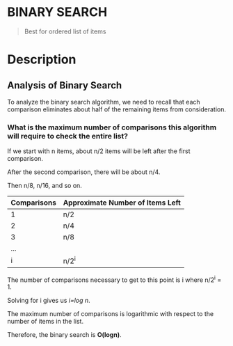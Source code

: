 # BINARY SEARCH

> Best for ordered list of items

# Description

## Analysis of Binary Search

To analyze the binary search algorithm, we need to recall that each comparison eliminates about half of the remaining items from 
consideration. 

### What is the maximum number of comparisons this algorithm will require to check the entire list? 

If we start with n items, about n/2 items will be left after the first comparison. 

After the second comparison, there will be about n/4. 

Then n/8, n/16, and so on. 

| Comparisons | Approximate Number of Items Left |
|-------------|----------------------------------|
| 1           | n/2                              |
| 2           | n/4                              |
| 3           | n/8                              |
| ...         |                                  |
| i           | n/2<sup>i</sup>                  |


The number of comparisons necessary to get to this point is i where n/2<sup>i</sup> = 1. 

Solving for i gives us *i=log ⁡n*. 

The maximum number of comparisons is logarithmic with respect to the number of items in the list. 

Therefore, the binary search is **O(log⁡n)**.



